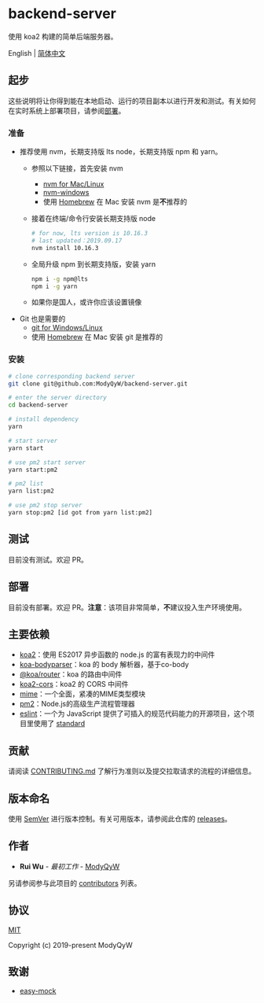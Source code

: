 # backend-server

使用 koa2 构建的简单后端服务器。

English | [简体中文](README.CN.md)

## 起步

这些说明将让你得到能在本地启动、运行的项目副本以进行开发和测试。有关如何在实时系统上部署项目，请参阅[部署](#部署)。

### 准备

- 推荐使用 nvm，长期支持版 lts node，长期支持版 npm 和 yarn。
  - 参照以下链接，首先安装 nvm
    - [nvm for Mac/Linux](https://github.com/nvm-sh/nvm)
    - [nvm-windows](https://github.com/coreybutler/nvm-windows)
    - 使用 [Homebrew](https://brew.sh/) 在 Mac 安装 nvm 是**不**推荐的
  - 接着在终端/命令行安装长期支持版 node

    ```sh
    # for now, lts version is 10.16.3
    # last updated：2019.09.17
    nvm install 10.16.3
    ```

  - 全局升级 npm 到长期支持版，安装 yarn

    ```sh
    npm i -g npm@lts
    npm i -g yarn
    ```

  - 如果你是国人，或许你应该设置镜像
- Git 也是需要的
  - [git for Windows/Linux](https://git-scm.com/downloads)
  - 使用 [Homebrew](https://brew.sh/) 在 Mac 安装 git 是推荐的

### 安装

```sh
# clone corresponding backend server
git clone git@github.com:ModyQyW/backend-server.git

# enter the server directory
cd backend-server

# install dependency
yarn

# start server
yarn start

# use pm2 start server
yarn start:pm2

# pm2 list
yarn list:pm2

# use pm2 stop server
yarn stop:pm2 [id got from yarn list:pm2]
```

## 测试

目前没有测试。欢迎 PR。

## 部署

目前没有部署。欢迎 PR。**注意**：该项目非常简单，**不**建议投入生产环境使用。

## 主要依赖

- [koa2](https://koajs.com/)：使用 ES2017 异步函数的 node.js 的富有表现力的中间件
- [koa-bodyparser](https://github.com/koajs/bodyparser)：koa 的 body 解析器，基于co-body
- [@koa/router](https://github.com/koajs/router)：koa 的路由中间件
- [koa2-cors](https://github.com/zadzbw/koa2-cors)：koa2 的 CORS 中间件
- [mime](https://vuetifyjs.com/en/)：一个全面，紧凑的MIME类型模块
- [pm2](http://pm2.keymetrics.io/)：Node.js的高级生产流程管理器
- [eslint](https://eslint.org)：一个为 JavaScript 提供了可插入的规范代码能力的开源项目，这个项目里使用了 [standard](https://standardjs.com/readme-zhcn.html)

## 贡献

请阅读 [CONTRIBUTING.md](./CONTRIBUTING.md) 了解行为准则以及提交拉取请求的流程的详细信息。

## 版本命名

使用 [SemVer](http://semver.org/) 进行版本控制。有关可用版本，请参阅此仓库的 [releases](https://github.com/ModyQyW/backend-server/releases)。

## 作者

- **Rui Wu** - *最初工作* - [ModyQyW](https://github.com/ModyQyW)

另请参阅参与此项目的 [contributors](https://github.com/ModyQyW/backend-server/contributors) 列表。

## 协议

[MIT](./LICENSE)

Copyright (c) 2019-present ModyQyW

## 致谢

- [easy-mock](https://github.com/easy-mock/easy-mock)
